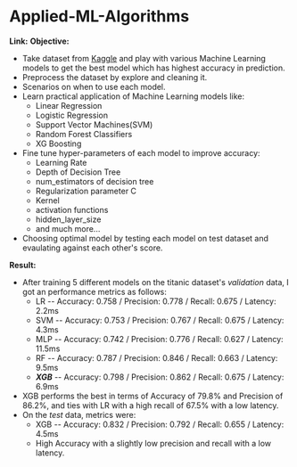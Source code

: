 # Applied-ML-Algorithms
**Link:** 
**Objective:** 
 - Take dataset from [Kaggle](https://www.kaggle.com/c/titanic/data) and play with various Machine Learning models to get the best model which has highest accuracy in prediction.
 - Preprocess the dataset by explore and cleaning it.
 - Scenarios on when to use each model.
 - Learn practical application of Machine Learning models like:
    - Linear Regression
    - Logistic Regression
    - Support Vector Machines(SVM)
    - Random Forest Classifiers
    - XG Boosting
 - Fine tune hyper-parameters of each model to improve accuracy:
    - Learning Rate
    - Depth of Decision Tree
    - num_estimators of decision tree
    - Regularization parameter C
    - Kernel
    - activation functions
    - hidden_layer_size
    - and much more...
 -  Choosing optimal model by testing each model on test dataset and evaulating against each other's score.

**Result:**
 - After training 5 different models on the titanic dataset's *validation* data, I got an performance metrics as follows:
    - LR -- Accuracy: 0.758 / Precision: 0.778 / Recall: 0.675 / Latency: 2.2ms
    - SVM -- Accuracy: 0.753 / Precision: 0.767 / Recall: 0.675 / Latency: 4.3ms
    - MLP -- Accuracy: 0.742 / Precision: 0.776 / Recall: 0.627 / Latency: 11.5ms
    - RF -- Accuracy: 0.787 / Precision: 0.846 / Recall: 0.663 / Latency: 9.5ms
    - ***XGB*** -- Accuracy: 0.798 / Precision: 0.862 / Recall: 0.675 / Latency: 6.9ms
 - XGB performs the best in terms of Accuracy of 79.8% and Precision of 86.2%, and ties with LR with a high recall of 67.5% with a low latency.
 - On the *test* data, metrics were:
    - XGB -- Accuracy: 0.832 / Precision: 0.792 / Recall: 0.655 / Latency: 4.5ms
    - High Accuracy with a slightly low precision and recall with a low latency.
